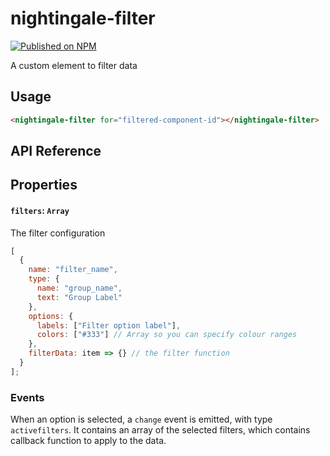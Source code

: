 # nightingale-filter

[![Published on NPM](https://img.shields.io/npm/v/@nightingale-elements/nightingale--filter.svg)](https://www.npmjs.com/package/@nightingale-elements/nightingale-filter)

A custom element to filter data

## Usage

```html
<nightingale-filter for="filtered-component-id"></nightingale-filter>
```

## API Reference

## Properties

#### `filters`: `Array`

The filter configuration

```js
[
  {
    name: "filter_name",
    type: {
      name: "group_name",
      text: "Group Label"
    },
    options: {
      labels: ["Filter option label"],
      colors: ["#333"] // Array so you can specify colour ranges
    },
    filterData: item => {} // the filter function
  }
];
```

### Events

When an option is selected, a `change` event is emitted, with type `activefilters`. It contains an array of the selected filters, which contains callback function to apply to the data.

